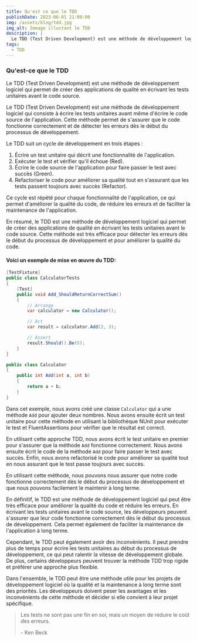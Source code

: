 ```yaml
---
title: Qu'est ce que le TDD
publishDate: 2023-06-01 21:00:00
img: /assets/blog/tdd.jpg
img_alt: Immage illustant le TDD
description: |
  Le TDD (Test Driven Development) est une méthode de développement logiciel qui permet de créer des applications de qualité en écrivant les tests unitaires avant le code source
tags:
  - TDD
---
```


### Qu'est-ce que le TDD

Le TDD (Test Driven Development) est une méthode de développement logiciel qui permet de créer des applications de qualité en écrivant les tests unitaires avant le code source.

Le TDD (Test Driven Development) est une méthode de développement logiciel qui consiste à écrire les tests unitaires avant même d'écrire le code source de l'application. Cette méthode permet de s'assurer que le code fonctionne correctement et de détecter les erreurs dès le début du processus de développement.

Le TDD suit un cycle de développement en trois étapes :

1. Écrire un test unitaire qui décrit une fonctionnalité de l'application.
2. Exécuter le test et vérifier qu'il échoue (Red).
3. Écrire le code source de l'application pour faire passer le test avec succès (Green).
4. Refactoriser le code pour améliorer sa qualité tout en s'assurant que les tests passent toujours avec succès (Refactor).

Ce cycle est répété pour chaque fonctionnalité de l'application, ce qui permet d'améliorer la qualité du code, de réduire les erreurs et de faciliter la maintenance de l'application.

En résumé, le TDD est une méthode de développement logiciel qui permet de créer des applications de qualité en écrivant les tests unitaires avant le code source. Cette méthode est très efficace pour détecter les erreurs dès le début du processus de développement et pour améliorer la qualité du code.

#### Voici un exemple de mise en œuvre du TDD:

```csharp
[TestFixture]
public class CalculatorTests
{
    [Test]
    public void Add_ShouldReturnCorrectSum()
    {
        // Arrange
        var calculator = new Calculator();

        // Act
        var result = calculator.Add(2, 3);

        // Assert
        result.Should().Be(5);
    }
}

public class Calculator
{
    public int Add(int a, int b)
    {
        return a + b;
    }
}

```

Dans cet exemple, nous avons créé une classe `Calculator` qui a une méthode `Add` pour ajouter deux nombres. Nous avons ensuite écrit un test unitaire pour cette méthode en utilisant la bibliothèque NUnit pour exécuter le test et FluentAssertions pour vérifier que le résultat est correct.

En utilisant cette approche TDD, nous avons écrit le test unitaire en premier pour s'assurer que la méthode `Add` fonctionne correctement. Nous avons ensuite écrit le code de la méthode `Add` pour faire passer le test avec succès. Enfin, nous avons refactorisé le code pour améliorer sa qualité tout en nous assurant que le test passe toujours avec succès.

En utilisant cette méthode, nous pouvons nous assurer que notre code fonctionne correctement dès le début du processus de développement et que nous pouvons facilement le maintenir à long terme.

En définitif, le TDD est une méthode de développement logiciel qui peut être très efficace pour améliorer la qualité du code et réduire les erreurs. En écrivant les tests unitaires avant le code source, les développeurs peuvent s'assurer que leur code fonctionne correctement dès le début du processus de développement. Cela permet également de faciliter la maintenance de l'application à long terme.

Cependant, le TDD peut également avoir des inconvénients. Il peut prendre plus de temps pour écrire les tests unitaires au début du processus de développement, ce qui peut ralentir la vitesse de développement globale. De plus, certains développeurs peuvent trouver la méthode TDD trop rigide et préférer une approche plus flexible.

Dans l'ensemble, le TDD peut être une méthode utile pour les projets de développement logiciel où la qualité et la maintenance à long terme sont des priorités. Les développeurs doivent peser les avantages et les inconvénients de cette méthode et décider si elle convient à leur projet spécifique.

> Les tests ne sont pas une fin en soi, mais un moyen de réduire le coût des erreurs.
>
> \- Ken Beck
